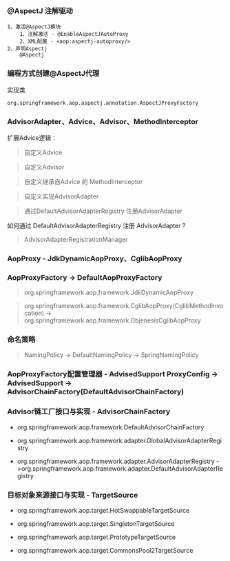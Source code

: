 ### @AspectJ 注解驱动
```text
1、激活@AspectJ模块
    1、注解激活 - @EnableAspectJAutoProxy
    2、XML配置 - <aop:aspectj-autoproxy/>
2、声明Aspectj
    @Aspectj    
```

### 编程方式创建@AspectJ代理
实现类
```text
org.springframework.aop.aspectj.annotation.AspectJProxyFactory
```

### AdvisorAdapter、Advice、Advisor、MethodInterceptor

扩展Advice逻辑：

> 自定义Advice

> 自定义Advisor

> 自定义继承自Advice 的 MethodInterceptor

> 自定义实现AdvisorAdapter

> 通过DefaultAdvisorAdapterRegistry 注册AdvisorAdapter

如何通过 DefaultAdvisorAdapterRegistry 注册 AdvisorAdapter  ?

> AdvisorAdapterRegistrationManager


### AopProxy - JdkDynamicAopProxy、CglibAopProxy

### AopProxyFactory -> DefaultAopProxyFactory
> org.springframework.aop.framework.JdkDynamicAopProxy

> org.springframework.aop.framework.CglibAopProxy(CglibMethodInvocation) -> org.springframework.aop.framework.ObjenesisCglibAopProxy

### 命名策略

> NamingPolicy -> DefaultNamingPolicy -> SpringNamingPolicy

### AopProxyFactory配置管理器 - AdvisedSupport ProxyConfig -> AdvisedSupport -> AdvisorChainFactory(DefaultAdvisorChainFactory)

### Advisor链工厂接口与实现 - AdvisorChainFactory 

- org.springframework.aop.framework.DefaultAdvisorChainFactory

- org.springframework.aop.framework.adapter.GlobalAdvisorAdapterRegistry

- org.springframework.aop.framework.adapter.AdvisorAdapterRegistry ->org.springframework.aop.framework.adapter.DefaultAdvisorAdapterRegistry

### 目标对象来源接口与实现 - TargetSource

- org.springframework.aop.target.HotSwappableTargetSource

- org.springframework.aop.target.SingletonTargetSource

- org.springframework.aop.target.PrototypeTargetSource

- org.springframework.aop.target.CommonsPool2TargetSource






